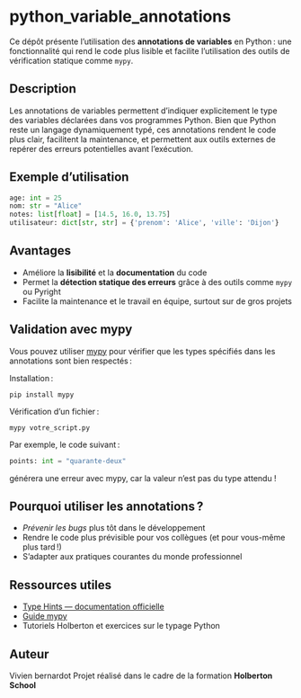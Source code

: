 # python_variable_annotations

Ce dépôt présente l’utilisation des **annotations de variables** en Python : une fonctionnalité qui rend le code plus lisible et facilite l’utilisation des outils de vérification statique comme `mypy`.

## Description

Les annotations de variables permettent d’indiquer explicitement le type des variables déclarées dans vos programmes Python. Bien que Python reste un langage dynamiquement typé, ces annotations rendent le code plus clair, facilitent la maintenance, et permettent aux outils externes de repérer des erreurs potentielles avant l’exécution.

## Exemple d’utilisation

```python
age: int = 25
nom: str = "Alice"
notes: list[float] = [14.5, 16.0, 13.75]
utilisateur: dict[str, str] = {'prenom': 'Alice', 'ville': 'Dijon'}
```

## Avantages

- Améliore la **lisibilité** et la **documentation** du code
- Permet la **détection statique des erreurs** grâce à des outils comme `mypy` ou Pyright
- Facilite la maintenance et le travail en équipe, surtout sur de gros projets

## Validation avec mypy

Vous pouvez utiliser [mypy](https://mypy.readthedocs.io/) pour vérifier que les types spécifiés dans les annotations sont bien respectés :

Installation :
```
pip install mypy
```

Vérification d’un fichier :
```
mypy votre_script.py
```

Par exemple, le code suivant :

```python
points: int = "quarante-deux"
```
générera une erreur avec mypy, car la valeur n’est pas du type attendu !

## Pourquoi utiliser les annotations ?

- *Prévenir les bugs* plus tôt dans le développement
- Rendre le code plus prévisible pour vos collègues (et pour vous-même plus tard !)
- S’adapter aux pratiques courantes du monde professionnel

## Ressources utiles

- [Type Hints — documentation officielle](https://docs.python.org/3/library/typing.html)
- [Guide mypy](https://mypy.readthedocs.io/)
- Tutoriels Holberton et exercices sur le typage Python

## Auteur
Vivien bernardot
Projet réalisé dans le cadre de la formation **Holberton School**
